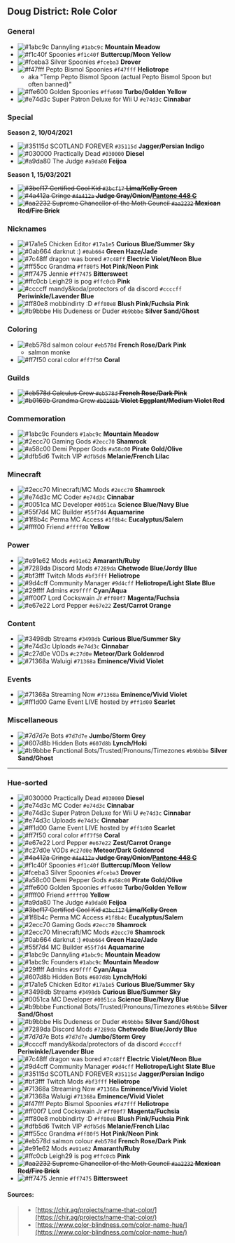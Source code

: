 ## Doug District: Role Color

### General

- ![#1abc9c](https://via.placeholder.com/12/1abc9c/000000?text=+) Dannyling `#1abc9c` **Mountain Meadow**
- ![#f1c40f](https://via.placeholder.com/12/f1c40f/000000?text=+) Spoonies `#f1c40f` **Buttercup/Moon Yellow**
- ![#fceba3](https://via.placeholder.com/12/fceba3/000000?text=+) Silver Spoonies `#fceba3` **Drover**
- ![#f47fff](https://via.placeholder.com/12/f47fff/000000?text=+) Pepto Bismol Spoonies `#f47fff` **Heliotrope**
    - aka "Temp Pepto Bismol Spoon (actual Pepto Bismol Spoon but often banned)"
- ![#ffe600](https://via.placeholder.com/12/ffe600/000000?text=+) Golden Spoonies `#ffe600` **Turbo/Golden Yellow**
- ![#e74d3c](https://via.placeholder.com/12/e74d3c/000000?text=+) Super Patron Deluxe for Wii U `#e74d3c` **Cinnabar**

### Special

**Season 2, 10/04/2021**

- ![#35115d](https://via.placeholder.com/12/35115d/000000?text=+) SCOTLAND FOREVER `#35115d` **Jagger/Persian Indigo**
- ![#030000](https://via.placeholder.com/12/030000/000000?text=+) Practically Dead `#030000` **Diesel**
- ![#a9da80](https://via.placeholder.com/12/a9da80/000000?text=+) The Judge `#a9da80` **Feijoa**

**Season 1, 15/03/2021**

- <del>![#3bcf17](https://via.placeholder.com/12/3bcf17/000000?text=+) Certified Cool Kid `#3bcf17` **Lima/Kelly Green**</del>
- <del>![#4a412a](https://via.placeholder.com/12/4a412a/000000?text=+) Cringe `#4a412a` **Judge Gray/Onion/[Pantone 448 C](https://en.wikipedia.org/wiki/Pantone_448_C)**</del>
- <del>![#aa2232](https://via.placeholder.com/12/aa2232/000000?text=+) Supreme Chancellor of the Moth Council `#aa2232` **Mexican Red/Fire Brick**</del>

### Nicknames

- ![#17a1e5](https://via.placeholder.com/12/17a1e5/000000?text=+) Chicken Editor `#17a1e5` **Curious Blue/Summer Sky**
- ![#0ab664](https://via.placeholder.com/12/0ab664/000000?text=+) darknut :) `#0ab664` **Green Haze/Jade**
- ![#7c48ff](https://via.placeholder.com/12/7c48ff/000000?text=+) dragon was bored `#7c48ff` **Electric Violet/Neon Blue**
- ![#ff55cc](https://via.placeholder.com/12/ff55cc/000000?text=+) Grandma `#ff80f5` **Hot Pink/Neon Pink**
- ![#ff7475](https://via.placeholder.com/12/ff7475/000000?text=+) Jennie `#ff7475` **Bittersweet**
- ![#ffc0cb](https://via.placeholder.com/12/ffc0cb/000000?text=+) Leigh29 is pog `#ffc0cb` **Pink**
- ![#ccccff](https://via.placeholder.com/12/ccccff/000000?text=+) mandy&koda/protectors of da discord `#ccccff` **Periwinkle/Lavender Blue**
- ![#ff80e8](https://via.placeholder.com/12/ff80e8/000000?text=+) mobbindirty :D `#ff80e8` **Blush Pink/Fuchsia Pink**
- ![#b9bbbe](https://via.placeholder.com/12/b9bbbe/000000?text=+) His Dudeness or Duder `#b9bbbe` **Silver Sand/Ghost**

### Coloring

- ![#eb578d](https://via.placeholder.com/12/eb578d/000000?text=+) salmon colour `#eb578d` **French Rose/Dark Pink**
    - salmon monke
- ![#ff7f50](https://via.placeholder.com/12/ff7f50/000000?text=+) coral color `#ff7f50` **Coral**

### Guilds

- ~~![#eb578d](https://via.placeholder.com/12/eb578d/000000?text=+) Calculus Crew `#eb578d` **French Rose/Dark Pink**~~
- ~~![#b0169b](https://via.placeholder.com/12/b0169b/000000?text=+) Grandma Crew `#b0169b` **Violet Eggplant/Medium Violet Red**~~

### Commemoration

- ![#1abc9c](https://via.placeholder.com/12/1abc9c/000000?text=+) Founders `#1abc9c` **Mountain Meadow**
- ![#2ecc70](https://via.placeholder.com/12/2ecc70/000000?text=+) Gaming Gods `#2ecc70` **Shamrock**
- ![#a58c00](https://via.placeholder.com/12/a58c00/000000?text=+) Demi Pepper Gods `#a58c00` **Pirate Gold/Olive**
- ![#dfb5d6](https://via.placeholder.com/12/dfb5d6/000000?text=+) Twitch VIP `#dfb5d6` **Melanie/French Lilac**

### Minecraft

- ![#2ecc70](https://via.placeholder.com/12/2ecc70/000000?text=+) Minecraft/MC Mods `#2ecc70` **Shamrock**
- ![#e74d3c](https://via.placeholder.com/12/e74d3c/000000?text=+) MC Coder `#e74d3c` **Cinnabar**
- ![#0051ca](https://via.placeholder.com/12/0051ca/000000?text=+) MC Developer `#0051ca` **Science Blue/Navy Blue**
- ![#55f7d4](https://via.placeholder.com/12/55f7d4/000000?text=+) MC Builder `#55f7d4` **Aquamarine**
- ![#1f8b4c](https://via.placeholder.com/12/1f8b4c/000000?text=+) Perma MC Access `#1f8b4c` **Eucalyptus/Salem**
- ![#ffff00](https://via.placeholder.com/12/ffff00/000000?text=+) Friend `#ffff00` **Yellow**

### Power

- ![#e91e62](https://via.placeholder.com/12/e91e62/000000?text=+) Mods `#e91e62` **Amaranth/Ruby**
- ![#7289da](https://via.placeholder.com/12/7289da/000000?text=+) Discord Mods `#7289da` **Chetwode Blue/Jordy Blue**
- ![#bf3fff](https://via.placeholder.com/12/bf3fff/000000?text=+) Twitch Mods `#bf3fff` **Heliotrope**
- ![#9d4cff](https://via.placeholder.com/12/9d4cff/000000?text=+) Community Manager `#9d4cff` **Heliotrope/Light Slate Blue**
- ![#29ffff](https://via.placeholder.com/12/29ffff/000000?text=+) Admins `#29ffff` **Cyan/Aqua**
- ![#ff00f7](https://via.placeholder.com/12/ff00f7/000000?text=+) Lord Cockswain Jr `#ff00f7` **Magenta/Fuchsia**
- ![#e67e22](https://via.placeholder.com/12/e67e22/000000?text=+) Lord Pepper `#e67e22` **Zest/Carrot Orange**

### Content

- ![#3498db](https://via.placeholder.com/12/3498db/000000?text=+) Streams `#3498db` **Curious Blue/Summer Sky**
- ![#e74d3c](https://via.placeholder.com/12/e74d3c/000000?text=+) Uploads `#e74d3c` **Cinnabar**
- ![#c27d0e](https://via.placeholder.com/12/c27d0e/000000?text=+) VODs `#c27d0e` **Meteor/Dark Goldenrod**
- ![#71368a](https://via.placeholder.com/12/71368a/000000?text=+) Waluigi `#71368a` **Eminence/Vivid Violet**

### Events

- ![#71368a](https://via.placeholder.com/12/71368a/000000?text=+) Streaming Now `#71368a` **Eminence/Vivid Violet**
- ![#ff1d00](https://via.placeholder.com/12/ff1d00/000000?text=+) Game Event LIVE hosted by `#ff1d00` **Scarlet**

### Miscellaneous

- ![#7d7d7e](https://via.placeholder.com/12/7d7d7e/000000?text=+) Bots `#7d7d7e` **Jumbo/Storm Grey**
- ![#607d8b](https://via.placeholder.com/12/607d8b/000000?text=+) Hidden Bots `#607d8b` **Lynch/Hoki**
- ![#b9bbbe](https://via.placeholder.com/12/b9bbbe/000000?text=+) Functional Bots/Trusted/Pronouns/Timezones `#b9bbbe` **Silver Sand/Ghost**

---

### Hue-sorted

- ![#030000](https://via.placeholder.com/12/030000/000000?text=+) Practically Dead `#030000` **Diesel**
- ![#e74d3c](https://via.placeholder.com/12/e74d3c/000000?text=+) MC Coder `#e74d3c` **Cinnabar**
- ![#e74d3c](https://via.placeholder.com/12/e74d3c/000000?text=+) Super Patron Deluxe for Wii U `#e74d3c` **Cinnabar**
- ![#e74d3c](https://via.placeholder.com/12/e74d3c/000000?text=+) Uploads `#e74d3c` **Cinnabar**
- ![#ff1d00](https://via.placeholder.com/12/ff1d00/000000?text=+) Game Event LIVE hosted by `#ff1d00` **Scarlet**
- ![#ff7f50](https://via.placeholder.com/12/ff7f50/000000?text=+) coral color `#ff7f50` **Coral**
- ![#e67e22](https://via.placeholder.com/12/e67e22/000000?text=+) Lord Pepper `#e67e22` **Zest/Carrot Orange**
- ![#c27d0e](https://via.placeholder.com/12/c27d0e/000000?text=+) VODs `#c27d0e` **Meteor/Dark Goldenrod**
- <del>![#4a412a](https://via.placeholder.com/12/4a412a/000000?text=+) Cringe `#4a412a` **Judge Gray/Onion/[Pantone 448 C](https://en.wikipedia.org/wiki/Pantone_448_C)**</del>
- ![#f1c40f](https://via.placeholder.com/12/f1c40f/000000?text=+) Spoonies `#f1c40f` **Buttercup/Moon Yellow**
- ![#fceba3](https://via.placeholder.com/12/fceba3/000000?text=+) Silver Spoonies `#fceba3` **Drover**
- ![#a58c00](https://via.placeholder.com/12/a58c00/000000?text=+) Demi Pepper Gods `#a58c00` **Pirate Gold/Olive**
- ![#ffe600](https://via.placeholder.com/12/ffe600/000000?text=+) Golden Spoonies `#ffe600` **Turbo/Golden Yellow**
- ![#ffff00](https://via.placeholder.com/12/ffff00/000000?text=+) Friend `#ffff00` **Yellow**
- ![#a9da80](https://via.placeholder.com/12/a9da80/000000?text=+) The Judge `#a9da80` **Feijoa**
- <del>![#3bcf17](https://via.placeholder.com/12/3bcf17/000000?text=+) Certified Cool Kid `#3bcf17` **Lima/Kelly Green**</del>
- ![#1f8b4c](https://via.placeholder.com/12/1f8b4c/000000?text=+) Perma MC Access `#1f8b4c` **Eucalyptus/Salem**
- ![#2ecc70](https://via.placeholder.com/12/2ecc70/000000?text=+) Gaming Gods `#2ecc70` **Shamrock**
- ![#2ecc70](https://via.placeholder.com/12/2ecc70/000000?text=+) Minecraft/MC Mods `#2ecc70` **Shamrock**
- ![#0ab664](https://via.placeholder.com/12/0ab664/000000?text=+) darknut :) `#0ab664` **Green Haze/Jade**
- ![#55f7d4](https://via.placeholder.com/12/55f7d4/000000?text=+) MC Builder `#55f7d4` **Aquamarine**
- ![#1abc9c](https://via.placeholder.com/12/1abc9c/000000?text=+) Dannyling `#1abc9c` **Mountain Meadow**
- ![#1abc9c](https://via.placeholder.com/12/1abc9c/000000?text=+) Founders `#1abc9c` **Mountain Meadow**
- ![#29ffff](https://via.placeholder.com/12/29ffff/000000?text=+) Admins `#29ffff` **Cyan/Aqua**
- ![#607d8b](https://via.placeholder.com/12/607d8b/000000?text=+) Hidden Bots `#607d8b` **Lynch/Hoki**
- ![#17a1e5](https://via.placeholder.com/12/17a1e5/000000?text=+) Chicken Editor `#17a1e5` **Curious Blue/Summer Sky**
- ![#3498db](https://via.placeholder.com/12/3498db/000000?text=+) Streams `#3498db` **Curious Blue/Summer Sky**
- ![#0051ca](https://via.placeholder.com/12/0051ca/000000?text=+) MC Developer `#0051ca` **Science Blue/Navy Blue**
- ![#b9bbbe](https://via.placeholder.com/12/b9bbbe/000000?text=+) Functional Bots/Trusted/Pronouns/Timezones `#b9bbbe` **Silver Sand/Ghost**
- ![#b9bbbe](https://via.placeholder.com/12/b9bbbe/000000?text=+) His Dudeness or Duder `#b9bbbe` **Silver Sand/Ghost**
- ![#7289da](https://via.placeholder.com/12/7289da/000000?text=+) Discord Mods `#7289da` **Chetwode Blue/Jordy Blue**
- ![#7d7d7e](https://via.placeholder.com/12/7d7d7e/000000?text=+) Bots `#7d7d7e` **Jumbo/Storm Grey**
- ![#ccccff](https://via.placeholder.com/12/ccccff/000000?text=+) mandy&koda/protectors of da discord `#ccccff` **Periwinkle/Lavender Blue**
- ![#7c48ff](https://via.placeholder.com/12/7c48ff/000000?text=+) dragon was bored `#7c48ff` **Electric Violet/Neon Blue**
- ![#9d4cff](https://via.placeholder.com/12/9d4cff/000000?text=+) Community Manager `#9d4cff` **Heliotrope/Light Slate Blue**
- ![#35115d](https://via.placeholder.com/12/35115d/000000?text=+) SCOTLAND FOREVER `#35115d` **Jagger/Persian Indigo**
- ![#bf3fff](https://via.placeholder.com/12/bf3fff/000000?text=+) Twitch Mods `#bf3fff` **Heliotrope**
- ![#71368a](https://via.placeholder.com/12/71368a/000000?text=+) Streaming Now `#71368a` **Eminence/Vivid Violet**
- ![#71368a](https://via.placeholder.com/12/71368a/000000?text=+) Waluigi `#71368a` **Eminence/Vivid Violet**
- ![#f47fff](https://via.placeholder.com/12/f47fff/000000?text=+) Pepto Bismol Spoonies `#f47fff` **Heliotrope**
- ![#ff00f7](https://via.placeholder.com/12/ff00f7/000000?text=+) Lord Cockswain Jr `#ff00f7` **Magenta/Fuchsia**
- ![#ff80e8](https://via.placeholder.com/12/ff80e8/000000?text=+) mobbindirty :D `#ff80e8` **Blush Pink/Fuchsia Pink**
- ![#dfb5d6](https://via.placeholder.com/12/dfb5d6/000000?text=+) Twitch VIP `#dfb5d6` **Melanie/French Lilac**
- ![#ff55cc](https://via.placeholder.com/12/ff55cc/000000?text=+) Grandma `#ff80f5` **Hot Pink/Neon Pink**
- ![#eb578d](https://via.placeholder.com/12/eb578d/000000?text=+) salmon colour `#eb578d` **French Rose/Dark Pink**
- ![#e91e62](https://via.placeholder.com/12/e91e62/000000?text=+) Mods `#e91e62` **Amaranth/Ruby**
- ![#ffc0cb](https://via.placeholder.com/12/ffc0cb/000000?text=+) Leigh29 is pog `#ffc0cb` **Pink**
- <del>![#aa2232](https://via.placeholder.com/12/aa2232/000000?text=+) Supreme Chancellor of the Moth Council `#aa2232` **Mexican Red/Fire Brick**</del>
- ![#ff7475](https://via.placeholder.com/12/ff7475/000000?text=+) Jennie `#ff7475` **Bittersweet**


#### Sources:

> - [https://chir.ag/projects/name-that-color/](https://chir.ag/projects/name-that-color/)
> - [https://www.color-blindness.com/color-name-hue/](https://www.color-blindness.com/color-name-hue/)
